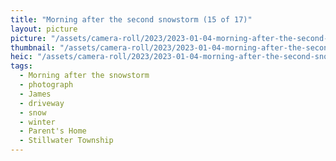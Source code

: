 ```yaml
---
title: "Morning after the second snowstorm (15 of 17)"
layout: picture
picture: "/assets/camera-roll/2023/2023-01-04-morning-after-the-second-snowstorm-15/20230104_172223549_iOS.jpg"
thumbnail: "/assets/camera-roll/2023/2023-01-04-morning-after-the-second-snowstorm-15/20230104_172223549_iOS-thumbnail.jpg"
heic: "/assets/camera-roll/2023/2023-01-04-morning-after-the-second-snowstorm-15/20230104_172223549_iOS.heic"
tags:
  - Morning after the snowstorm
  - photograph
  - James
  - driveway
  - snow
  - winter
  - Parent's Home
  - Stillwater Township
---
```

